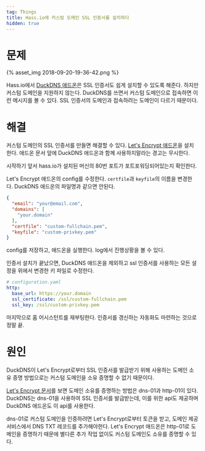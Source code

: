 ```yaml
---
tag: Things
title: Hass.io에 커스텀 도메인 SSL 인증서를 설치하다
hidden: true
---
```


# 문제

{% asset_img 2018-09-20-19-36-42.png %}

Hass.io에서 [DuckDNS 애드온](https://www.home-assistant.io/addons/duckdns/)은 SSL 인증서도 쉽게 설치할 수 있도록 해준다. 하지만 커스텀 도메인을 지원하지 않는다. DuckDNS를 쓰면서 커스텀 도메인으로 접속하면 이런 메시지를 볼 수 있다. SSL 인증서의 도메인과 접속하려는 도메인이 다르기 때문이다.

# 해결

커스텀 도메인의 SSL 인증서를 만들면 해결할 수 있다. [Let's Encrypt 애드온](https://www.home-assistant.io/addons/lets_encrypt/)을 설치한다. 애드온 문서 앞에 DuckDNS 애드온과 함께 사용하지말라는 경고는 무시한다.

시작하기 앞서 hass.io가 설치된 머신의 80번 포트가 포트포워딩되어있는지 확인한다.

Let's Encrypt 애드온의 config를 수정한다. `certfile`과 `keyfile`의 이름을 변경한다. DuckDNS 애드온의 파일명과 같으면 안된다. 

```json
{
  "email": "your@email.com",
  "domains": [
    "your.domain"
  ],
  "certfile": "custom-fullchain.pem",
  "keyfile": "custom-privkey.pem"
}
```

config를 저장하고, 애드온을 실행한다. log에서 진행상황을 볼 수 있다.

인증서 설치가 끝났으면, DuckDNS 애드온을 제외하고 ssl 인증서를 사용하는 모든 설정을 위에서 변경한 키 파일로 수정한다.

```yaml
# configuration.yaml
http:
  base_url: https://your.domain
  ssl_certificate: /ssl/custom-fullchain.pem
  ssl_key: /ssl/custom-privkey.pem
```

마지막으로 홈 어시스턴트를 재부팅한다. 인증서를 갱신하는 자동화도 마련하는 것으로 정말 끝.

# 원인

DuckDNS이 Let's Encrypt로부터 SSL 인증서를 발급받기 위해 사용하는 도메인 소유 증명 방법으로는 커스텀 도메인을 소유 증명할 수 없기 때문이다.

[Let's Encrypt 문서](https://letsencrypt.org/docs/integration-guide/#picking-a-challenge-type)를 보면 도메인 소유를 증명하는 방법은 dns-01과 http-01이 있다. DuckDNS는 dns-01을 사용하여 SSL 인증서를 발급받는데, 이를 위한 api도 제공하며 DuckDNS 애드온도 이 api를 사용한다.

dns-01로 커스텀 도메인을 인증하려면 Let's Encrypt로부터 토큰을 받고, 도메인 제공 서비스에서 DNS TXT 레코드를 추가해야한다.  Let's Encrypt 애드온은 http-01로 도메인을 증명하기 때문에 별다른 추가 작업 없이도 커스텀 도메인도 소유를 증명할 수 있다.